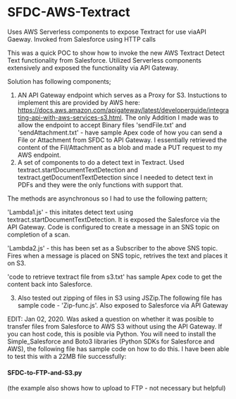 # SFDC-AWS-Textract
Uses AWS Serverless components to expose Textract for use viaAPI Gaeway. Invoked from Salesforce using HTTP calls

This was a quick POC to show how to invoke the new AWS Textract Detect Text functionality from Salesforce. Utilized Serverless components extensively and exposed the functionality via API Gateway.

Solution has following components;
1) AN API Gateway endpoint which serves as a Proxy for S3. Instuctions to implement this are provided by AWS here:
  https://docs.aws.amazon.com/apigateway/latest/developerguide/integrating-api-with-aws-services-s3.html. The only Addition I made was to allow the endpoint to accept Binary files
  'sendFile.txt' and 'sendAttachment.txt' - have sample Apex code of how you can send a File or Attachment from SFDC to API Gateway. I essentially retrieved the content of the Fil/Attachment as a blob and made a PUT request to my AWS endpoint.
2) A set of components to do a detect text in Textract. Used textract.startDocumentTextDetection and textract.getDocumentTextDetection since I needed to detect text in PDFs and they were the only functions with support that.

  The methods are asynchronous so I had to use the following pattern;

   'Lambda1.js' - this initates detect text using textract.startDocumentTextDetection. It is exposed the Salesforce via the API Gateway. Code is configured to create a message in an SNS topic on completion of a scan.

   'Lambda2.js' - this has been set as a Subscriber to the above SNS topic. Fires when a message is placed on SNS topic, retrives the text and places it on S3.
   
   'code to retrieve textract file from s3.txt' has sample Apex code to get the content back into Salesforce.

3) Also tested out zipping of files in S3 using JSZip.The following file has sample code - 'Zip-func.js'. Also exposed to Salesforce via API Gateway

EDIT: Jan 02, 2020. Was asked a question on whether it was posible to transfer files from Salesforce to AWS S3 without using the API Gateway. If you can host code, this is posible via Python. You will need to install the Simple_Salesforce and Boto3 libraries (Python SDKs for Salesforce and AWS), the following file has sample code on how to do this. I have been able to test this with a 22MB file successfully: 
#### SFDC-to-FTP-and-S3.py 
(the example also shows how to upload to FTP - not necessary but helpful)
